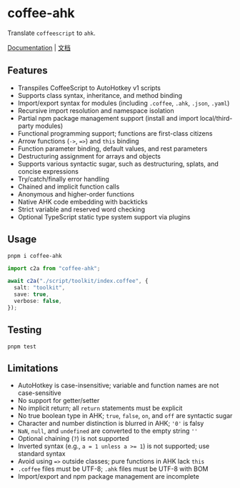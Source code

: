 # coffee-ahk

Translate `coffeescript` to `ahk`.

[Documentation](./doc/documentation.md) | [文档](./doc/cn/documentation.md)

## Features

- Transpiles CoffeeScript to AutoHotkey v1 scripts
- Supports class syntax, inheritance, and method binding
- Import/export syntax for modules (including `.coffee`, `.ahk`, `.json`, `.yaml`)
- Recursive import resolution and namespace isolation
- Partial npm package management support (install and import local/third-party modules)
- Functional programming support; functions are first-class citizens
- Arrow functions (`->`, `=>`) and `this` binding
- Function parameter binding, default values, and rest parameters
- Destructuring assignment for arrays and objects
- Supports various syntactic sugar, such as destructuring, splats, and concise expressions
- Try/catch/finally error handling
- Chained and implicit function calls
- Anonymous and higher-order functions
- Native AHK code embedding with backticks
- Strict variable and reserved word checking
- Optional TypeScript static type system support via plugins

## Usage

```shell
pnpm i coffee-ahk
```

```typescript
import c2a from "coffee-ahk";

await c2a("./script/toolkit/index.coffee", {
  salt: "toolkit",
  save: true,
  verbose: false,
});
```

## Testing

```shell
pnpm test
```

## Limitations

- AutoHotkey is case-insensitive; variable and function names are not case-sensitive
- No support for getter/setter
- No implicit return; all `return` statements must be explicit
- No true boolean type in AHK; `true`, `false`, `on`, and `off` are syntactic sugar
- Character and number distinction is blurred in AHK; `'0'` is falsy
- `NaN`, `null`, and `undefined` are converted to the empty string `''`
- Optional chaining (`?`) is not supported
- Inverted syntax (e.g., `a = 1 unless a >= 1`) is not supported; use standard syntax
- Avoid using `=>` outside classes; pure functions in AHK lack `this`
- `.coffee` files must be UTF-8; `.ahk` files must be UTF-8 with BOM
- Import/export and npm package management are incomplete
